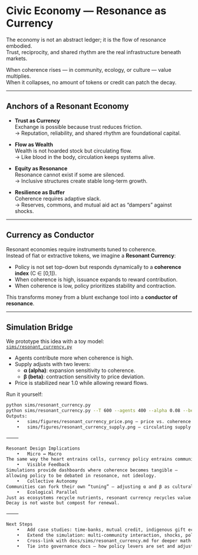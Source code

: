 # Civic Economy — Resonance as Currency

The economy is not an abstract ledger; it is the flow of resonance embodied.  
Trust, reciprocity, and shared rhythm are the real infrastructure beneath markets.  

When coherence rises — in community, ecology, or culture — value multiplies.  
When it collapses, no amount of tokens or credit can patch the decay.

---

## Anchors of a Resonant Economy

- **Trust as Currency**  
  Exchange is possible because trust reduces friction.  
  → Reputation, reliability, and shared rhythm are foundational capital.  

- **Flow as Wealth**  
  Wealth is not hoarded stock but circulating flow.  
  → Like blood in the body, circulation keeps systems alive.  

- **Equity as Resonance**  
  Resonance cannot exist if some are silenced.  
  → Inclusive structures create stable long-term growth.  

- **Resilience as Buffer**  
  Coherence requires adaptive slack.  
  → Reserves, commons, and mutual aid act as “dampers” against shocks.  

---

## Currency as Conductor

Resonant economies require instruments tuned to coherence.  
Instead of fiat or extractive tokens, we imagine a **Resonant Currency**:

- Policy is not set top-down but responds dynamically to a **coherence index** (C ∈ [0,1]).  
- When coherence is high, issuance expands to reward contribution.  
- When coherence is low, policy prioritizes stability and contraction.  

This transforms money from a blunt exchange tool into a **conductor of resonance**.

---

## Simulation Bridge

We prototype this idea with a toy model:  
[`sims/resonant_currency.py`](../../sims/resonant_currency.py)

- Agents contribute more when coherence is high.  
- Supply adjusts with two levers:  
  - **α (alpha)**: expansion sensitivity to coherence.  
  - **β (beta)**: contraction sensitivity to price deviation.  
- Price is stabilized near 1.0 while allowing reward flows.  

Run it yourself:

```bash
python sims/resonant_currency.py
python sims/resonant_currency.py --T 600 --agents 400 --alpha 0.08 --beta 0.06 --seed 7
Outputs:
	•	sims/figures/resonant_currency_price.png — price vs. coherence.
	•	sims/figures/resonant_currency_supply.png — circulating supply.

⸻

Resonant Design Implications
	•	Micro ↔ Macro
The same way the heart entrains cells, currency policy entrains communities.
	•	Visible Feedback
Simulations provide dashboards where coherence becomes tangible —
allowing policy to be debated in resonance, not ideology.
	•	Collective Autonomy
Communities can fork their own “tuning” — adjusting α and β as cultural choice.
	•	Ecological Parallel
Just as ecosystems recycle nutrients, resonant currency recycles value.
Decay is not waste but compost for renewal.

⸻

Next Steps
	•	Add case studies: time-banks, mutual credit, indigenous gift economies.
	•	Extend the simulation: multi-community interaction, shocks, policy diversity.
	•	Cross-link with docs/sims/resonant_currency.md for deeper math notes.
	•	Tie into governance docs — how policy levers are set and adjusted.

